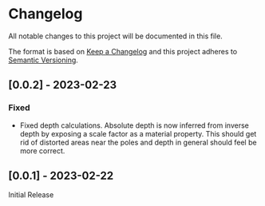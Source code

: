 # Changelog

All notable changes to this project will be documented in this file.

The format is based on [Keep a Changelog](http://keepachangelog.com/en/1.0.0/)
and this project adheres to [Semantic Versioning](http://semver.org/spec/v2.0.0.html).

## [0.0.2] - 2023-02-23

### Fixed

- Fixed depth calculations. Absolute depth is now inferred from inverse depth by exposing a scale factor as a material property. This should get rid of distorted areas near the poles and depth in general should feel be more correct.


## [0.0.1] - 2023-02-22
Initial Release
